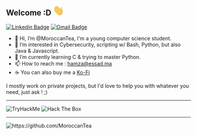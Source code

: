 ## Welcome :D <img src="https://raw.githubusercontent.com/MoroccanTea/MoroccanTea/master/wave.gif" width="30">
[![Linkedin Badge](https://img.shields.io/badge/-Hamza%20ESSAD-0072b1?style=flat&logo=Linkedin&logoColor=white)](https://www.linkedin.com/in/hamza-essad/ "Connect on LinkedIn")
[![Gmail Badge](https://img.shields.io/badge/-hamza@essad.ma-c14438?style=flat-square&logo=Gmail&logoColor=white&link=mailto:hamza@essad.ma)](mailto:hamza@essad.ma)
- 👋 Hi, I’m @MoroccanTea, I'm a young computer science student.
- 👀 I’m interested in Cybersecurity, scripting w/ Bash, Python, but also Java & Javascript.
- 🌱 I’m currently learning C & trying to master Python.
- 📫 How to reach me : hamza@essad.ma
- ☕ You can also buy me a [Ko-Fi](https://ko-fi.com/moroccantea)

I mostly work on private projects, but I'd love to help you with whatever you need, just ask ! ;) 


_________________________________________________________________________________________________________________________________________________________________________

<image src="https://tryhackme-badges.s3.amazonaws.com/MoroccanTea.png" alt="TryHackMe">

<img src="https://www.hackthebox.eu/badge/image/687275" alt="Hack The Box" width="248">

_________________________________________________________________________________________________________________________________________________________________________

<img src="https://komarev.com/ghpvc/?username=MoroccanTea" alt="https://github.com/MoroccanTea" />
